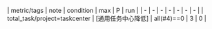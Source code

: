 | metric/tags | note | condition | max | P | run | 
| - | - | - | - | - | - | - |
| total_task/project=taskcenter | [通用任务中心降低] | all(#4)==0 | 3 | 0 |

